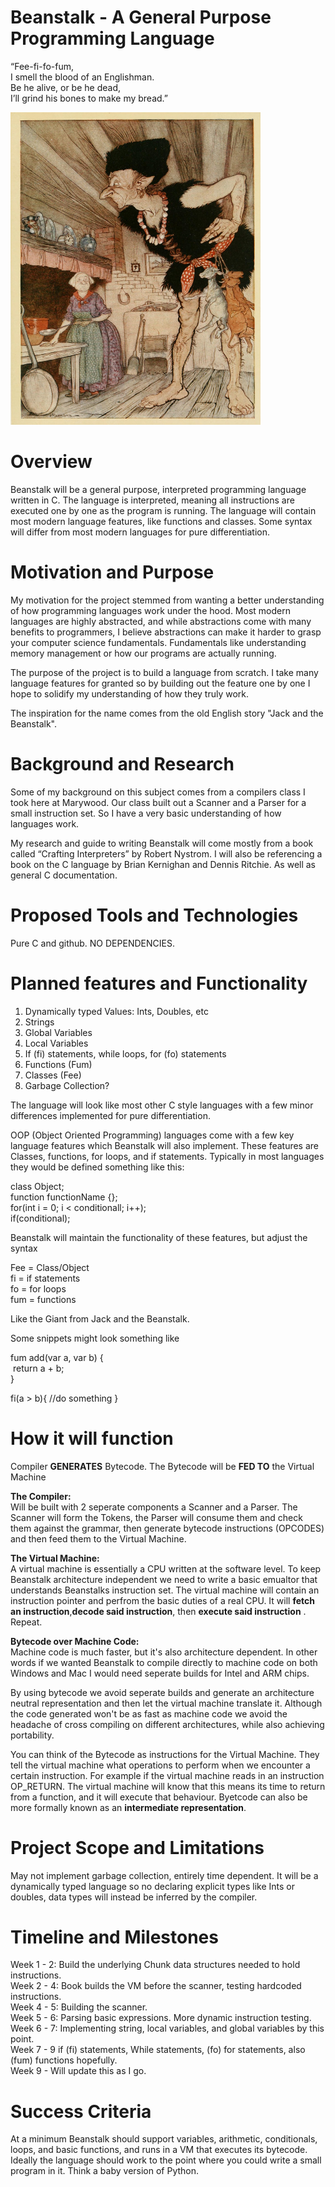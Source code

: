# Beanstalk - A General Purpose Programming Language

“Fee-fi-fo-fum,\
I smell the blood of an Englishman.\
Be he alive, or be he dead,\
I’ll grind his bones to make my bread.”

<img src="https://github.com/Jtog123/Beanstalk/blob/3a90e80d5877af6dba166c91c898c4221f4d1f7a/JackBeanstalkGiant.jpg" width="400" height="500">

# Overview

Beanstalk will be a general purpose, interpreted programming language written in C. The language is interpreted, meaning all instructions are executed one by one as the program is running. The language will contain most modern language features, like functions and classes. Some syntax will differ from most modern languages for pure differentiation. 

# Motivation and Purpose

My motivation for the project stemmed from wanting a better understanding of how programming languages work under the hood. Most modern languages are highly abstracted, and while abstractions come with many benefits to programmers, I believe abstractions can make it harder to grasp your computer science fundamentals. Fundamentals like understanding memory management or how our programs are actually running.

The purpose of the project is to build a language from scratch. I take many language features for granted so by building out the feature one by one I hope to solidify my understanding of how they truly work.

The inspiration for the name comes from the old English story "Jack and the Beanstalk".

# Background and Research

Some of my background on this subject comes from a compilers class I took here at Marywood. Our class built out a Scanner and a Parser for a small instruction set. So I have a very basic understanding of how languages work. 

My research and guide to writing Beanstalk will come mostly from a book called “Crafting Interpreters” by Robert Nystrom. I will also be referencing a book on the C language by Brian Kernighan and Dennis Ritchie. As well as general C documentation.

# Proposed Tools and Technologies

Pure C and github. NO DEPENDENCIES. 

# Planned features and Functionality

1. Dynamically typed Values: Ints, Doubles, etc
2. Strings
3. Global Variables
4. Local Variables
5. If (fi) statements, while loops, for (fo) statements
6. Functions (Fum)
7. Classes (Fee)
8. Garbage Collection?

The language will look like most other C style languages with a few minor differences implemented for pure differentiation.

OOP (Object Oriented Programming) languages come with a few key language features which Beanstalk will also implement. These features are Classes, functions, for loops, and if statements.
Typically in most languages they would be defined something like this:

class Object;\
function functionName {};\
for(int i = 0; i < conditionall; i++);\
if(conditional);

Beanstalk will maintain the functionality of these features, but adjust the syntax

Fee = Class/Object\
fi = if statements\
fo = for loops\
fum = functions

Like the Giant from Jack and the Beanstalk.

Some snippets might look something like

fum add(var a, var b) {\
&nbsp;return a + b;\
}

fi(a > b){
  //do something
}

# How it will function
Compiler **GENERATES** Bytecode. The Bytecode will be **FED TO** the Virtual Machine

**The Compiler:**\
Will be built with 2 seperate components a Scanner and a Parser.
The Scanner will form the Tokens, the Parser will consume them and check them against the grammar, then generate bytecode instructions (OPCODES) and then feed them to the Virtual Machine.

**The Virtual Machine:**\
A virtual machine is essentially a CPU written at the software level. To keep Beanstalk architecture independent we need to write a basic emualtor that understands Beanstalks instruction set.
The virtual machine will contain an instruction pointer and perfrom the basic duties of a real CPU. It will **fetch an instruction**,**decode said instruction**, then **execute said instruction** . Repeat.

**Bytecode over Machine Code:**\
Machine code is much faster, but it's also architecture dependent. In other words if we wanted Beanstalk to compile directly to machine code on both Windows and Mac I would need seperate builds for Intel and ARM chips. 

By using bytecode we avoid seperate builds and generate an architecture neutral representation and then let the virtual machine translate it. Although the code generated won't be as fast as machine code we avoid the headache of cross compiling on different architectures, while also achieving portability.

You can think of the Bytecode as instructions for the Virtual Machine. They tell the virtual machine what operations to perform when we encounter a certain instruction.
For example if the virtual machine reads in an instruction OP_RETURN. The virtual machine will know that this means its time to return from a function, and it will execute that behaviour. Byetcode can also be more formally known as an **intermediate representation**.

# Project Scope and Limitations

May not implement garbage collection, entirely time dependent. It will be a dynamically typed language so no declaring explicit types like Ints or doubles, data types will instead be inferred by the compiler.

# Timeline and Milestones

Week 1 - 2:  Build the underlying Chunk data structures needed to hold instructions.\
Week 2 - 4: Book builds the VM before the scanner, testing hardcoded instructions.\
Week 4 - 5: Building the scanner.\
Week 5 - 6: Parsing basic expressions. More dynamic instruction testing.\
Week 6 - 7: Implementing string, local variables, and global variables by this point.\
Week 7 - 9 if (fi) statements, While statements, (fo) for statements, also (fum) functions hopefully.\
Week 9 - Will update this as I go.

# Success Criteria
At a minimum Beanstalk should support variables, arithmetic, conditionals, loops, and basic functions, and runs in a VM that executes its bytecode. Ideally the language should work to the point where you could write a small program in it. Think a baby version of Python.




